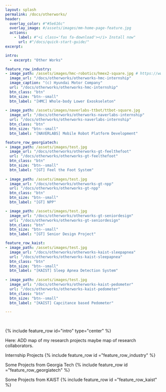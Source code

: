 ```yaml
---
layout: splash
permalink: /docs/otherworks/
header:
  overlay_color: #"#5e616c"
  overlay_image: #/assets/images/mm-home-page-feature.jpg
  actions:
    - label: #"<i class='fas fa-download'></i> Install now"
      url: #"/docs/quick-start-guide/"
excerpt:

intro:
  - excerpt: "Other Works"

feature_row_industry:
- image_path: /assets/images/hmc-robotics/hmex2-square.jpg # https://www.hyundainews.com/assets/images/thumbnail-true/28785-HyundaiWearableExoskeleton.jpg 
  image_url: "/docs/otherworks/otherworks-hmc-internship" 
  image_caption: "(c) Hyundai Motor Company"
  url: "/docs/otherworks/otherworks-hmc-internship" 
  btn_class: "btn"
  btn_size: "btn--small"
  btn_label: "[HMC] Whole-body Lower Exoskseleton"
  
- image_path: /assets/images/naverlabs-ttbot/ttbot-square.jpg
  image_url: "/docs/otherworks/otherworks-naverlabs-internship" 
  url: "/docs/otherworks/otherworks-naverlabs-internship" 
  btn_class: "btn"
  btn_size: "btn--small"
  btn_label: "[NAVERLABS] Mobile Robot Platform Development"

feature_row_georgiatech:
- image_path: /assets/images/test.jpg
  image_url: "/docs/otherworks/otherworks-gt-feelthefoot" 
  url: "/docs/otherworks/otherworks-gt-feelthefoot" 
  btn_class: "btn"
  btn_size: "btn--small"
  btn_label: "[GT] Feel the Foot System"
  
- image_path: /assets/images/test.jpg
  image_url: "/docs/otherworks/otherworks-gt-npp" 
  url: "/docs/otherworks/otherworks-gt-npp" 
  btn_class: "btn"
  btn_size: "btn--small"
  btn_label: "[GT] NPP"

- image_path: /assets/images/test.jpg
  image_url: "/docs/otherworks/otherworks-gt-seniordesign" 
  url: "/docs/otherworks/otherworks-gt-seniordesign" 
  btn_class: "btn"
  btn_size: "btn--small"
  btn_label: "[GT] Senior Design Project"

feature_row_kaist:
- image_path: /assets/images/test.jpg
  image_url: "/docs/otherworks/otherworks-kaist-sleepapnea" 
  url: "/docs/otherworks/otherworks-kaist-sleepapnea" 
  btn_class: "btn"
  btn_size: "btn--small"
  btn_label: "[KAIST] Sleep Apnea Detection System"
  
- image_path: /assets/images/test.jpg
  image_url: "/docs/otherworks/otherworks-kaist-pedometer" 
  url: "/docs/otherworks/otherworks-kaist-pedometer" 
  btn_class: "btn"
  btn_size: "btn--small"
  btn_label: "[KAIST] Capcitance based Pedometer"

---
```

<br />


{% include feature_row id="intro" type="center" %}

Here: ADD map of my research projects
maybe map of research collaborators.

Internship Projects
{% include feature_row id ="feature_row_industry" %}

Some Projects from Georgia Tech
{% include feature_row id ="feature_row_georgiatech" %}

Some Projects from KAIST
{% include feature_row id ="feature_row_kaist" %}